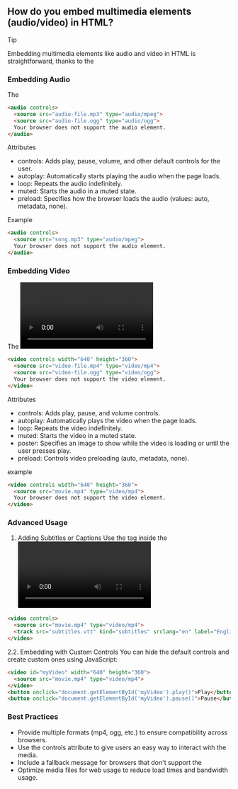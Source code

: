 ## How do you embed multimedia elements (audio/video) in HTML?

>[!TIP]
>Embedding multimedia elements like audio and video in HTML is straightforward, thanks to the <audio> and <video> tags introduced in HTML5. Here's how to use them:

### Embedding Audio
The <audio> tag allows you to embed sound content, such as music or podcasts.
sytax:
```html
<audio controls>
  <source src="audio-file.mp3" type="audio/mpeg">
  <source src="audio-file.ogg" type="audio/ogg">
  Your browser does not support the audio element.
</audio>
```
Attributes
- controls: Adds play, pause, volume, and other default controls for the user.
- autoplay: Automatically starts playing the audio when the page loads.
- loop: Repeats the audio indefinitely.
- muted: Starts the audio in a muted state.
- preload: Specifies how the browser loads the audio (values: auto, metadata, none).

Example
```html
<audio controls>
  <source src="song.mp3" type="audio/mpeg">
  Your browser does not support the audio element.
</audio>
```
### Embedding Video
The <video> tag is used for embedding videos in a web page.
syntax:
```html
<video controls width="640" height="360">
  <source src="video-file.mp4" type="video/mp4">
  <source src="video-file.ogg" type="video/ogg">
  Your browser does not support the video element.
</video>
```
Attributes
- controls: Adds play, pause, and volume controls.
- autoplay: Automatically plays the video when the page loads.
- loop: Repeats the video indefinitely.
- muted: Starts the video in a muted state.
- poster: Specifies an image to show while the video is loading or until the user presses play.
- preload: Controls video preloading (auto, metadata, none).

example
```html
<video controls width="640" height="360">
  <source src="movie.mp4" type="video/mp4">
  Your browser does not support the video element.
</video>
```
### Advanced Usage
1. Adding Subtitles or Captions
Use the <track> tag inside the <video> element to add captions or subtitles.
```html
<video controls>
  <source src="movie.mp4" type="video/mp4">
  <track src="subtitles.vtt" kind="subtitles" srclang="en" label="English">
</video>
```
2.2. Embedding with Custom Controls
You can hide the default controls and create custom ones using JavaScript:
```html
<video id="myVideo" width="640" height="360">
  <source src="movie.mp4" type="video/mp4">
</video>
<button onclick="document.getElementById('myVideo').play()">Play</button>
<button onclick="document.getElementById('myVideo').pause()">Pause</button>
```
### Best Practices
- Provide multiple formats (mp4, ogg, etc.) to ensure compatibility across browsers.
- Use the controls attribute to give users an easy way to interact with the media.
- Include a fallback message for browsers that don't support the <audio> or <video> tags.
- Optimize media files for web usage to reduce load times and bandwidth usage.
